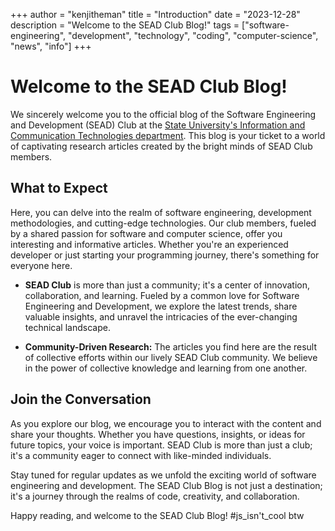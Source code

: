 +++
author = "kenjitheman"
title = "Introduction"
date = "2023-12-28"
description = "Welcome to the SEAD Club Blog!"
tags = ["software-engineering", "development", "technology", "coding", "computer-science", "news", "info"]
+++

# Welcome to the SEAD Club Blog!

We sincerely welcome you to the official blog of the Software Engineering and Development (SEAD) Club at the [State University's Information and Communication Technologies department](https://duikt.edu.ua). This blog is your ticket to a world of captivating research articles created by the bright minds of SEAD Club members.

## What to Expect

Here, you can delve into the realm of software engineering, development methodologies, and cutting-edge technologies. Our club members, fueled by a shared passion for software and computer science, offer you interesting and informative articles. Whether you're an experienced developer or just starting your programming journey, there's something for everyone here.

- **SEAD Club** is more than just a community; it's a center of innovation, collaboration, and learning. Fueled by a common love for Software Engineering and Development, we explore the latest trends, share valuable insights, and unravel the intricacies of the ever-changing technical landscape.

- **Community-Driven Research:** The articles you find here are the result of collective efforts within our lively SEAD Club community. We believe in the power of collective knowledge and learning from one another.

## Join the Conversation

As you explore our blog, we encourage you to interact with the content and share your thoughts. Whether you have questions, insights, or ideas for future topics, your voice is important. SEAD Club is more than just a club; it's a community eager to connect with like-minded individuals.

Stay tuned for regular updates as we unfold the exciting world of software engineering and development. The SEAD Club Blog is not just a destination; it's a journey through the realms of code, creativity, and collaboration.

Happy reading, and welcome to the SEAD Club Blog! #js_isn't_cool btw
